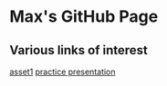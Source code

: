 # Max's GitHub Page
## Various links of interest
[asset1](https://maxo16.github.io/data_inc_EDA/asset_1.html) 
[practice presentation](https://maxo16.github.io/data_inc_EDA/TDI_interview_presentation_practice.html)
